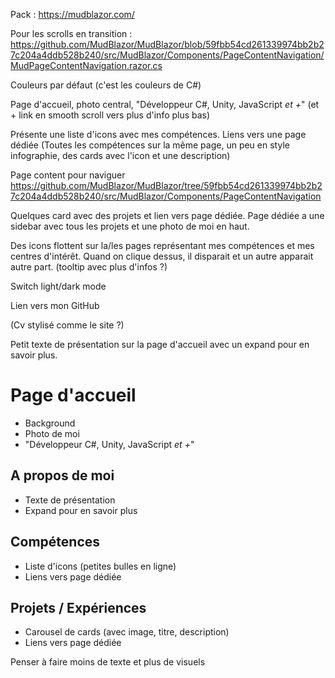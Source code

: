 ﻿
Pack :
https://mudblazor.com/

Pour les scrolls en transition :
https://github.com/MudBlazor/MudBlazor/blob/59fbb54cd261339974bb2b27c204a4ddb528b240/src/MudBlazor/Components/PageContentNavigation/MudPageContentNavigation.razor.cs

Couleurs par défaut (c'est les couleurs de C#)

Page d'accueil, photo central, "Développeur C#, Unity, JavaScript _et +_" (et + link en smooth scroll vers plus d'info plus bas)

Présente une liste d'icons avec mes compétences. Liens vers une page dédiée
(Toutes les compétences sur la même page, un peu en style infographie, des cards avec l'icon et une description)

Page content pour naviguer https://github.com/MudBlazor/MudBlazor/tree/59fbb54cd261339974bb2b27c204a4ddb528b240/src/MudBlazor/Components/PageContentNavigation

Quelques card avec des projets et lien vers page dédiée.
Page dédiée a une sidebar avec tous les projets et une photo de moi en haut.

Des icons flottent sur la/les pages représentant mes compétences et mes centres d'intérêt. Quand on clique dessus, il disparait et un autre apparait autre part.
(tooltip avec plus d'infos ?)

Switch light/dark mode

Lien vers mon GitHub

(Cv stylisé comme le site ?)

Petit texte de présentation sur la page d'accueil avec un expand pour en savoir plus.

# Page d'accueil
- Background
- Photo de moi
- "Développeur C#, Unity, JavaScript _et +_"
## A propos de moi
- Texte de présentation
- Expand pour en savoir plus
## Compétences
- Liste d'icons (petites bulles en ligne)
- Liens vers page dédiée
## Projets / Expériences
- Carousel de cards (avec image, titre, description)
- Liens vers page dédiée



Penser à faire moins de texte et plus de visuels